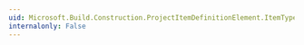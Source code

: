 ```yaml
---
uid: Microsoft.Build.Construction.ProjectItemDefinitionElement.ItemType
internalonly: False
---
```


